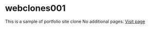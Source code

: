 # webclones001
This is a sample of portfolio site clone
 No additional pages. [Visit page](https://code-wizard925.github.io/webclones001)
